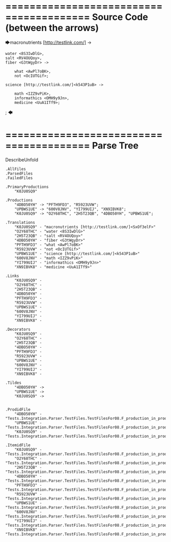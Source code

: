 ========================================
Source Code (between the arrows)
========================================

🡆macronutrients [http://testlink.com/]<SxOf3elF> ->

	water <8S3IwDlG>,
    salt <RV4OUQoy>,
    fiber <G3tWgyDr> ->

        what <AwPl7oBK>,
        not <OcIUTGif>;
	
	science [http://testlink.com/]<k543P1uB> ->
		
		math <IZZ9vPiK>,
		informathics <OMH9y9Jn>,
		medicine <UuA1ITf9>;
;
🡄

========================================
Parse Tree
========================================
DescribeUnfold

    .AllFiles
    .ParsedFiles
    .FailedFiles

    .PrimaryProductions
        "K0JU0SQ9" 

    .Productions
        "4DBO50YH" -> "PFTH9FD3", "R5923UVW";
        "UPBWS1UE" -> "600V8JNV", "YI799UIJ", "XN9IBVK8";
        "K0JU0SQ9" -> "O2Y68THC", "2H5T23QB", "4DBO50YH", "UPBWS1UE";

    .Translations
        "K0JU0SQ9" - "macronutrients [http://testlink.com/]<SxOf3elF>"
        "O2Y68THC" - "water <8S3IwDlG>"
        "2H5T23QB" - "salt <RV4OUQoy>"
        "4DBO50YH" - "fiber <G3tWgyDr>"
        "PFTH9FD3" - "what <AwPl7oBK>"
        "R5923UVW" - "not <OcIUTGif>"
        "UPBWS1UE" - "science [http://testlink.com/]<k543P1uB>"
        "600V8JNV" - "math <IZZ9vPiK>"
        "YI799UIJ" - "informathics <OMH9y9Jn>"
        "XN9IBVK8" - "medicine <UuA1ITf9>"

    .Links
        "K0JU0SQ9" - 
        "O2Y68THC" - 
        "2H5T23QB" - 
        "4DBO50YH" - 
        "PFTH9FD3" - 
        "R5923UVW" - 
        "UPBWS1UE" - 
        "600V8JNV" - 
        "YI799UIJ" - 
        "XN9IBVK8" - 

    .Decorators
        "K0JU0SQ9" - 
        "O2Y68THC" - 
        "2H5T23QB" - 
        "4DBO50YH" - 
        "PFTH9FD3" - 
        "R5923UVW" - 
        "UPBWS1UE" - 
        "600V8JNV" - 
        "YI799UIJ" - 
        "XN9IBVK8" - 

    .Tildes
        "4DBO50YH" -> 
        "UPBWS1UE" -> 
        "K0JU0SQ9" -> 


    .ProdidFile
        "4DBO50YH" - "Tests.Integration.Parser.TestFiles.TestFilesFor08.F_production_in_production5.ds"
        "UPBWS1UE" - "Tests.Integration.Parser.TestFiles.TestFilesFor08.F_production_in_production5.ds"
        "K0JU0SQ9" - "Tests.Integration.Parser.TestFiles.TestFilesFor08.F_production_in_production5.ds"

    .ItemidFile
        "K0JU0SQ9" - "Tests.Integration.Parser.TestFiles.TestFilesFor08.F_production_in_production5.ds"
        "O2Y68THC" - "Tests.Integration.Parser.TestFiles.TestFilesFor08.F_production_in_production5.ds"
        "2H5T23QB" - "Tests.Integration.Parser.TestFiles.TestFilesFor08.F_production_in_production5.ds"
        "4DBO50YH" - "Tests.Integration.Parser.TestFiles.TestFilesFor08.F_production_in_production5.ds"
        "PFTH9FD3" - "Tests.Integration.Parser.TestFiles.TestFilesFor08.F_production_in_production5.ds"
        "R5923UVW" - "Tests.Integration.Parser.TestFiles.TestFilesFor08.F_production_in_production5.ds"
        "UPBWS1UE" - "Tests.Integration.Parser.TestFiles.TestFilesFor08.F_production_in_production5.ds"
        "600V8JNV" - "Tests.Integration.Parser.TestFiles.TestFilesFor08.F_production_in_production5.ds"
        "YI799UIJ" - "Tests.Integration.Parser.TestFiles.TestFilesFor08.F_production_in_production5.ds"
        "XN9IBVK8" - "Tests.Integration.Parser.TestFiles.TestFilesFor08.F_production_in_production5.ds"

